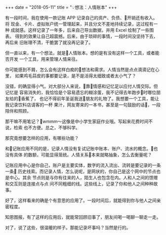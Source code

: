 +++
date = "2018-05-11"
title = "💡想法：人情账本"
+++

有一段时间，我在使用一款记账 APP 记录自己的资产、负债、开销还有收入。将
现金、卡片、虚拟账户统一管理起来，并且分文不差地持续记录，这过程有一种
成就感。这样记录了一年多，后来自己导出数据，并用 Excel 绘制了一些图表。
得到的效果让自己超震撼。后来，由于琐碎的事情，一段时间没坚持下去，再后来
旧账理不清，干脆罢了就没再记录了。

但一直以来，有一个想法，就是人情账本。想的是有没有这样一个工具，或者能否开发
一个工具，用来管理人情来往。

你可能感到不屑，怎么会有这样白痴的想法和需求。人情当然是点点滴滴记在心里，
如果鸡毛蒜皮的事都要记录，是不是活得太细致或者太小气了？

没错，的确显得小气。对大部分人来说，靠情感和记忆足以应付人情交际。但记忆是
容易消失的，我恰恰是个容易遗忘的糊涂蛋，我不记得去年跑步时哪位朋友给的香蕉了，
也记不得前年圣诞我送朋友的礼物了。我想要一个工具，能让我记录饮料店请客的一杯
果汁，网友寄来的一本书，甚至是一句鼓励的话，一段陪伴和照顾。

那干嘛不用笔记？wmmm～这像是中小学生家庭作业哦。写起来花费时间不说，检索
也不方便。总之，不够科学。

那究竟想要怎样的应用，有哪些功能？

和记账应用不同的是，记录人情没有复试记账中账本、账户、流水的概念。也没有具体
的数额，可能显得笼统。人情关系本来就略抽象，怎么去衡量呢？

记账应用中心是你自己，账户是主要实体，数字的流入流出、流转是要记录的一条一条
历史线索。而记录人情，怎么说呢，是网状的，你自己是这个网中的节点也是中心。其余
节点则是与你有往来的人，陌生人也包含在内。人和人之间的馈赠和交互则是连接点与点
间不同粗细的线。这些线上，记录了你和他人之间种种故事。

好了，这样看来的确是个有意思的应用了。一段时间后，就能得到你与他人之间亲密程度。

知恩图报，有了这样的应用后，就能常回顾旧事了，朋友间喝一喝聊一聊走一走。

对了，说了这些，很温暖的样子。那能记录坏事吗？当然是行的。
